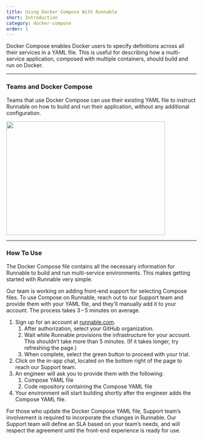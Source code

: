 ```yaml
---
title: Using Docker Compose With Runnable
short: Introduction
category: docker-compose
order: 1
---
```


Docker Compose enables Docker users to specify definitions across all their services in a YAML file. This is useful for describing how a multi-service application, composed with multiple containers, should build and run on Docker.

---

### Teams and Docker Compose
Teams that use Docker Compose can use their existing YAML file to instruct Runnable on how to build and run their application, without any additional configuration.

<img src="{{ site.baseurl }}/images/compose.svg" width="420" height="300">

---

### How To Use

The Docker Compose file contains all the necessary information for Runnable to build and run multi-service environments. This makes getting started with Runnable very simple.

Our team is working on adding front-end support for selecting Compose files. To use Compose on Runnable, reach out to our Support team and provide them with your YAML file, and they'll manually add it to your account. The process takes 3 – 5 minutes on average.

1. Sign up for an account at [runnable.com](https://runnable.com/signup).
    1. After authorization, select your GitHub organization.
    2. Wait while Runnable provisions the infrastructure for your account. This shouldn’t take more than 5 minutes. (If it takes longer, try refreshing the page.)
    3. When complete, select the green button to proceed with your trial.
2. Click on the in-app chat, located on the bottom right of the page to reach our Support team.
3. An engineer will ask you to provide them with the following:
    1. Compose YAML file
    2. Code repository containing the Compose YAML file
4. Your environment will start building shortly after the engineer adds the Compose YAML file.

For those who update the Docker Compose YAML file, Support team’s involvement is required to incorporate the changes in Runnable. Our Support team will define an SLA based on your team’s needs, and will respect the agreement until the front-end experience is ready for use.
